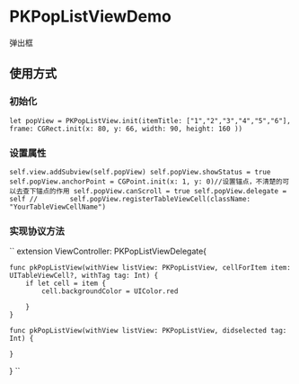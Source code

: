 # PKPopListViewDemo
弹出框

## 使用方式
### 初始化

``
let popView = PKPopListView.init(itemTitle: ["1","2","3","4","5","6"], frame: CGRect.init(x: 80, y: 66, width: 90, height: 160 ))
``


### 设置属性

``self.view.addSubview(self.popView)
        self.popView.showStatus = true
        self.popView.anchorPoint = CGPoint.init(x: 1, y: 0)//设置锚点，不清楚的可以去查下锚点的作用
        self.popView.canScroll = true
        self.popView.delegate = self
//        self.popView.registerTableViewCell(className: "YourTableViewCellName")
``

### 实现协议方法


``
extension ViewController: PKPopListViewDelegate{
    
    func pkPopListView(withView listView: PKPopListView, cellForItem item: UITableViewCell?, withTag tag: Int) {
        if let cell = item {
            cell.backgroundColor = UIColor.red
            
        }
    }
    
    func pkPopListView(withView listView: PKPopListView, didselected tag: Int) {
        
    }
}
``
